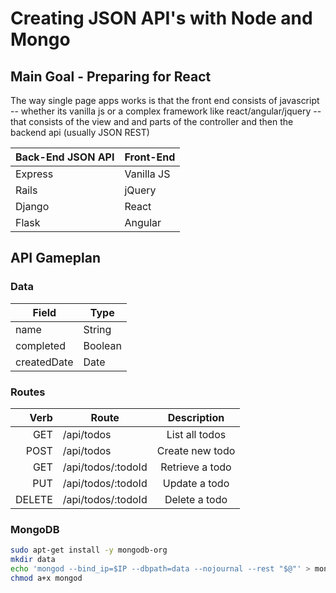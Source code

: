 # Creating JSON API's with Node and Mongo

## Main Goal - Preparing for React

The way single page apps works is that the front end consists of javascript -- whether its vanilla js or a complex framework like react/angular/jquery -- that consists of the view and and parts of the controller and then the backend api (usually JSON REST)

| Back-End JSON API | Front-End |
|-------------------|-----------|
| Express | Vanilla JS |
| Rails | jQuery |
| Django | React |
| Flask | Angular |

## API Gameplan

### Data

| Field | Type |
|-------|------|
| name | String |
| completed | Boolean |
| createdDate | Date |

### Routes

| Verb | Route | Description |
|-----:|-------|:-----------:|
| GET | /api/todos | List all todos |
| POST | /api/todos | Create new todo |
| GET | /api/todos/:todoId | Retrieve a todo |
| PUT | /api/todos/:todoId | Update a todo |
| DELETE | /api/todos/:todoId | Delete a todo |

### MongoDB

```bash
sudo apt-get install -y mongodb-org
mkdir data
echo 'mongod --bind_ip=$IP --dbpath=data --nojournal --rest "$@"' > mongod
chmod a+x mongod
```